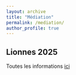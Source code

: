 ```yaml
---
layout: archive
title: "Médiation"
permalink: /mediation/
author_profile: true
---
```


## Lionnes 2025
Toutes les informations [ici](https://github.com/edenimal-goy/Lionnes2025_calibration_musique/blob/main/README.md)
